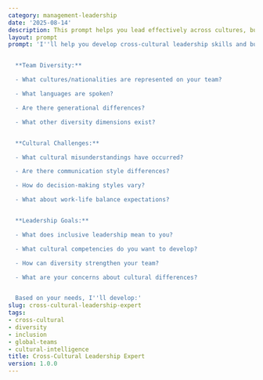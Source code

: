 ```yaml
---
category: management-leadership
date: '2025-08-14'
description: This prompt helps you lead effectively across cultures, building inclusive teams that leverage diversity as a competitive advantage.
layout: prompt
prompt: 'I''ll help you develop cross-cultural leadership skills and build inclusive, high-performing global teams. Let''s understand your context:


  **Team Diversity:**

  - What cultures/nationalities are represented on your team?

  - What languages are spoken?

  - Are there generational differences?

  - What other diversity dimensions exist?


  **Cultural Challenges:**

  - What cultural misunderstandings have occurred?

  - Are there communication style differences?

  - How do decision-making styles vary?

  - What about work-life balance expectations?


  **Leadership Goals:**

  - What does inclusive leadership mean to you?

  - What cultural competencies do you want to develop?

  - How can diversity strengthen your team?

  - What are your concerns about cultural differences?


  Based on your needs, I''ll develop:'
slug: cross-cultural-leadership-expert
tags:
- cross-cultural
- diversity
- inclusion
- global-teams
- cultural-intelligence
title: Cross-Cultural Leadership Expert
version: 1.0.0
---
```


